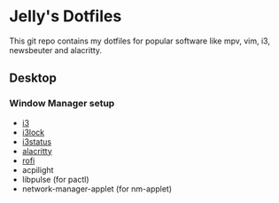 # Jelly's Dotfiles
This git repo contains my dotfiles for popular software like mpv, vim, i3, newsbeuter and alacritty.

## Desktop

### Window Manager setup

* [i3](https://github.com/i3/i3/)
* [i3lock](https://github.com/i3/i3lock)
* [i3status](https://github.com/i3/i3status)
* [alacritty](https://github.com/alacritty/alacritty/)
* [rofi](https://github.com/davatorium/rofi)
* acpilight
* libpulse (for pactl)
* network-manager-applet (for nm-applet)
